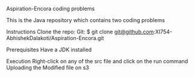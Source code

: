 Aspiration-Encora coding problems

This is the Java repository which contains two coding problems

Instructions
Clone the repo:
Git:
$ git clone git@github.com:XI754-AbhishekDalakoti/Aspiration-Encora.git

Prerequisites
Have a JDK installed

Execution
Right-click on any of the src file and click on the run command
Uploading the Modified file on s3
